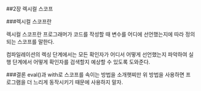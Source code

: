 ##2장 렉시컬 스코프

###렉시컬 스코프란

렉시컬 스코프란 프로그래머가 코드를 작성할 때 변수를 어디에 선언했는지에 따라 정의되는 스코프를 말한다.

컴파일레이션의 렉싱 단계에서는 모든 확인자가 어디서 어떻게 선언했는지 파악하여 실행 단계에서 어떻게 확인자를 검색할지 예상할 수 있도록 도와준다.

###결론
eval()과 with로 스코프를 속이는 방법을 소개햇찌만 위 방법을 사용하면 프로그램을 더 느리게 동작시키기 때문에 사용하지 말자.